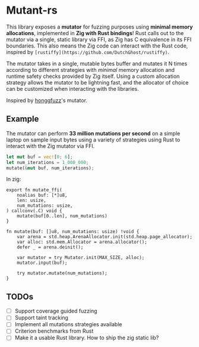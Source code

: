 # Mutant-rs

This library exposes a **mutator** for fuzzing purposes using **minimal memory allocations**, implemented in **Zig with Rust bindings**! Rust calls out to the mutator via a single, static
library via FFI, as Zig has C equivalence in its FFI boundaries. This also means the Zig code can interact with the Rust code, inspired by `[rustiffy](https://github.com/DutchGhost/rustiffy)`.

The mutator takes in a single, mutable bytes buffer and mutates it N times
according to different strategies with _minimal_ memory allocation and runtime 
safety checks provided by Zig itself. Using a custom allocation strategy allows the
mutator to be lightning fast, and the allocator of choice can be customized
when interacting with the libraries.

Inspired by [honggfuzz](https://github.com/google/honggfuzz)'s mutator.

## Example

The mutator can perform **33 million mutations per second** on a simple laptop on sample input bytes using a variety of strategies using Rust to interact with the Zig mutator via FFI.

``` rust
let mut buf = vec![0; 6];
let num_iterations = 1_000_000;
mutate(&mut buf, num_iterations);
```

In zig:

```zig
export fn mutate_ffi(
    noalias buf: [*]u8,
    len: usize,
    num_mutations: usize,
) callconv(.C) void {
    mutate(buf[0..len], num_mutations)
}

fn mutate(buf: []u8, num_mutations: usize) !void {
    var arena = std.heap.ArenaAllocator.init(std.heap.page_allocator);
    var alloc: std.mem.Allocator = arena.allocator();
    defer _ = arena.deinit();

    var mutator = try Mutator.init(MAX_SIZE, alloc);
    mutator.input(buf);

    try mutator.mutate(num_mutations);
}
```

## TODOs

- [ ] Support coverage guided fuzzing
- [ ] Support taint tracking
- [ ] Implement all mutations strategies available
- [ ] Criterion benchmarks from Rust
- [ ] Make it a usable Rust library. How to ship the zig static lib?
